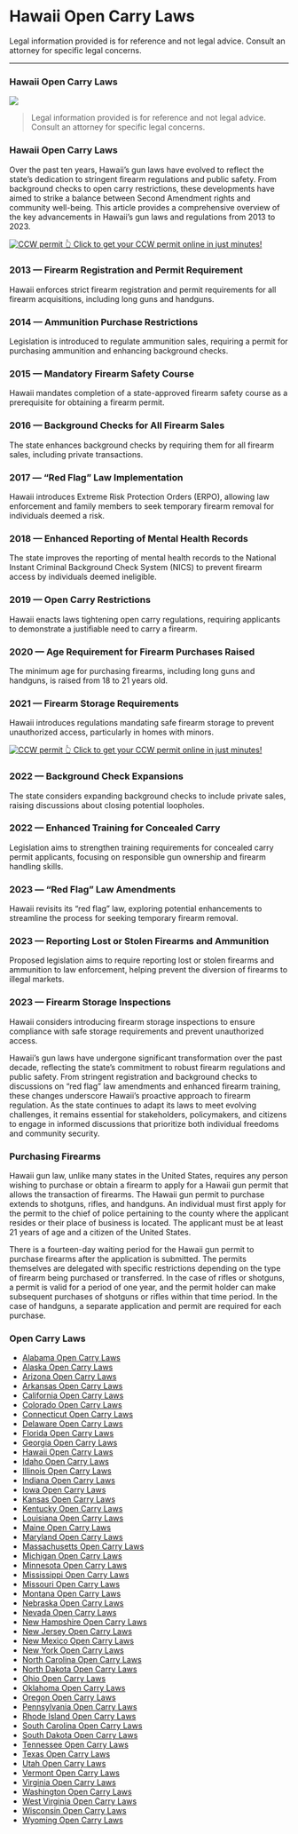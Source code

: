 # Hawaii Open Carry Laws

Legal information provided is for reference and not legal advice. Consult an attorney for specific legal concerns. 

* * *

### Hawaii Open Carry Laws

![](https://cdn-images-1.medium.com/max/800/1*P2BAweoDK6ZThAJNfuIlnw.png)

> Legal information provided is for reference and not legal advice. Consult an attorney for specific legal concerns.

### Hawaii Open Carry Laws

Over the past ten years, Hawaii’s gun laws have evolved to reflect the state’s dedication to stringent firearm regulations and public safety. From background checks to open carry restrictions, these developments have aimed to strike a balance between Second Amendment rights and community well-being. This article provides a comprehensive overview of the key advancements in Hawaii’s gun laws and regulations from 2013 to 2023.

<a href="https://serp.ly/ccw">
<div>
    <img src="https://cdn-images-1.medium.com/max/1200/1*aCmvRhaa5Xjz4zDZxHzAjg.png" alt="CCW permit">
    👆 Click to get your CCW permit online in just minutes!
</div>
</a>

### 2013 — Firearm Registration and Permit Requirement

Hawaii enforces strict firearm registration and permit requirements for all firearm acquisitions, including long guns and handguns.

### 2014 — Ammunition Purchase Restrictions

Legislation is introduced to regulate ammunition sales, requiring a permit for purchasing ammunition and enhancing background checks.

### 2015 — Mandatory Firearm Safety Course

Hawaii mandates completion of a state-approved firearm safety course as a prerequisite for obtaining a firearm permit.

### 2016 — Background Checks for All Firearm Sales

The state enhances background checks by requiring them for all firearm sales, including private transactions.

### 2017 — “Red Flag” Law Implementation

Hawaii introduces Extreme Risk Protection Orders (ERPO), allowing law enforcement and family members to seek temporary firearm removal for individuals deemed a risk.

### 2018 — Enhanced Reporting of Mental Health Records

The state improves the reporting of mental health records to the National Instant Criminal Background Check System (NICS) to prevent firearm access by individuals deemed ineligible.

### 2019 — Open Carry Restrictions

Hawaii enacts laws tightening open carry regulations, requiring applicants to demonstrate a justifiable need to carry a firearm.

### 2020 — Age Requirement for Firearm Purchases Raised

The minimum age for purchasing firearms, including long guns and handguns, is raised from 18 to 21 years old.

### 2021 — Firearm Storage Requirements

Hawaii introduces regulations mandating safe firearm storage to prevent unauthorized access, particularly in homes with minors.


<a href="https://serp.ly/ccw">
<div>
    <img src="https://cdn-images-1.medium.com/max/1200/1*TMCVgNoKp2NAtvLSAMkaJg.png" alt="CCW permit">
    👆 Click to get your CCW permit online in just minutes!
</div>
</a>


### 2022 — Background Check Expansions

The state considers expanding background checks to include private sales, raising discussions about closing potential loopholes.

### 2022 — Enhanced Training for Concealed Carry

Legislation aims to strengthen training requirements for concealed carry permit applicants, focusing on responsible gun ownership and firearm handling skills.

### 2023 — “Red Flag” Law Amendments

Hawaii revisits its “red flag” law, exploring potential enhancements to streamline the process for seeking temporary firearm removal.

### 2023 — Reporting Lost or Stolen Firearms and Ammunition

Proposed legislation aims to require reporting lost or stolen firearms and ammunition to law enforcement, helping prevent the diversion of firearms to illegal markets.

### 2023 — Firearm Storage Inspections

Hawaii considers introducing firearm storage inspections to ensure compliance with safe storage requirements and prevent unauthorized access.

Hawaii’s gun laws have undergone significant transformation over the past decade, reflecting the state’s commitment to robust firearm regulations and public safety. From stringent registration and background checks to discussions on “red flag” law amendments and enhanced firearm training, these changes underscore Hawaii’s proactive approach to firearm regulation. As the state continues to adapt its laws to meet evolving challenges, it remains essential for stakeholders, policymakers, and citizens to engage in informed discussions that prioritize both individual freedoms and community security.

### Purchasing Firearms

Hawaii gun law, unlike many states in the United States, requires any person wishing to purchase or obtain a firearm to apply for a Hawaii gun permit that allows the transaction of firearms. The Hawaii gun permit to purchase extends to shotguns, rifles, and handguns. An individual must first apply for the permit to the chief of police pertaining to the county where the applicant resides or their place of business is located. The applicant must be at least 21 years of age and a citizen of the United States.

There is a fourteen-day waiting period for the Hawaii gun permit to purchase firearms after the application is submitted. The permits themselves are delegated with specific restrictions depending on the type of firearm being purchased or transferred. In the case of rifles or shotguns, a permit is valid for a period of one year, and the permit holder can make subsequent purchases of shotguns or rifles within that time period. In the case of handguns, a separate application and permit are required for each purchase.



### Open Carry Laws

- [Alabama Open Carry Laws](https://github.com/universityofguns/laws/blob/main/open-carry-laws/Alabama-Open-Carry-Laws.md)
- [Alaska Open Carry Laws](https://github.com/universityofguns/laws/blob/main/open-carry-laws/Alaska-Open-Carry-Laws.md)
- [Arizona Open Carry Laws](https://github.com/universityofguns/laws/blob/main/open-carry-laws/Arizona-Open-Carry-Laws.md)
- [Arkansas Open Carry Laws](https://github.com/universityofguns/laws/blob/main/open-carry-laws/Arkansas-Open-Carry-Laws.md)
- [California Open Carry Laws](https://github.com/universityofguns/laws/blob/main/open-carry-laws/California-Open-Carry-Laws.md)
- [Colorado Open Carry Laws](https://github.com/universityofguns/laws/blob/main/open-carry-laws/Colorado-Open-Carry-Laws.md)
- [Connecticut Open Carry Laws](https://github.com/universityofguns/laws/blob/main/open-carry-laws/Connecticut-Open-Carry-Laws.md)
- [Delaware Open Carry Laws](https://github.com/universityofguns/laws/blob/main/open-carry-laws/Delaware-Open-Carry-Laws.md)
- [Florida Open Carry Laws](https://github.com/universityofguns/laws/blob/main/open-carry-laws/Florida-Open-Carry-Laws.md)
- [Georgia Open Carry Laws](https://github.com/universityofguns/laws/blob/main/open-carry-laws/Georgia-Open-Carry-Laws.md)
- [Hawaii Open Carry Laws](https://github.com/universityofguns/laws/blob/main/open-carry-laws/Hawaii-Open-Carry-Laws.md)
- [Idaho Open Carry Laws](https://github.com/universityofguns/laws/blob/main/open-carry-laws/Idaho-Open-Carry-Laws.md)
- [Illinois Open Carry Laws](https://github.com/universityofguns/laws/blob/main/open-carry-laws/Illinois-Open-Carry-Laws.md)
- [Indiana Open Carry Laws](https://github.com/universityofguns/laws/blob/main/open-carry-laws/Indiana-Open-Carry-Laws.md)
- [Iowa Open Carry Laws](https://github.com/universityofguns/laws/blob/main/open-carry-laws/Iowa-Open-Carry-Laws.md)
- [Kansas Open Carry Laws](https://github.com/universityofguns/laws/blob/main/open-carry-laws/Kansas-Open-Carry-Laws.md)
- [Kentucky Open Carry Laws](https://github.com/universityofguns/laws/blob/main/open-carry-laws/Kentucky-Open-Carry-Laws.md)
- [Louisiana Open Carry Laws](https://github.com/universityofguns/laws/blob/main/open-carry-laws/Louisiana-Open-Carry-Laws.md)
- [Maine Open Carry Laws](https://github.com/universityofguns/laws/blob/main/open-carry-laws/Maine-Open-Carry-Laws.md)
- [Maryland Open Carry Laws](https://github.com/universityofguns/laws/blob/main/open-carry-laws/Maryland-Open-Carry-Laws.md)
- [Massachusetts Open Carry Laws](https://github.com/universityofguns/laws/blob/main/open-carry-laws/Massachusetts-Open-Carry-Laws.md)
- [Michigan Open Carry Laws](https://github.com/universityofguns/laws/blob/main/open-carry-laws/Michigan-Open-Carry-Laws.md)
- [Minnesota Open Carry Laws](https://github.com/universityofguns/laws/blob/main/open-carry-laws/Minnesota-Open-Carry-Laws.md)
- [Mississippi Open Carry Laws](https://github.com/universityofguns/laws/blob/main/open-carry-laws/Mississippi-Open-Carry-Laws.md)
- [Missouri Open Carry Laws](https://github.com/universityofguns/laws/blob/main/open-carry-laws/Missouri-Open-Carry-Laws.md)
- [Montana Open Carry Laws](https://github.com/universityofguns/laws/blob/main/open-carry-laws/Montana-Open-Carry-Laws.md)
- [Nebraska Open Carry Laws](https://github.com/universityofguns/laws/blob/main/open-carry-laws/Nebraska-Open-Carry-Laws.md)
- [Nevada Open Carry Laws](https://github.com/universityofguns/laws/blob/main/open-carry-laws/Nevada-Open-Carry-Laws.md)
- [New Hampshire Open Carry Laws](https://github.com/universityofguns/laws/blob/main/open-carry-laws/New-Hampshire-Open-Carry-Laws.md)
- [New Jersey Open Carry Laws](https://github.com/universityofguns/laws/blob/main/open-carry-laws/New-Jersey-Open-Carry-Laws.md)
- [New Mexico Open Carry Laws](https://github.com/universityofguns/laws/blob/main/open-carry-laws/New-Mexico-Open-Carry-Laws.md)
- [New York Open Carry Laws](https://github.com/universityofguns/laws/blob/main/open-carry-laws/New-York-Open-Carry-Laws.md)
- [North Carolina Open Carry Laws](https://github.com/universityofguns/laws/blob/main/open-carry-laws/North-Carolina-Open-Carry-Laws.md)
- [North Dakota Open Carry Laws](https://github.com/universityofguns/laws/blob/main/open-carry-laws/North-Dakota-Open-Carry-Laws.md)
- [Ohio Open Carry Laws](https://github.com/universityofguns/laws/blob/main/open-carry-laws/Ohio-Open-Carry-Laws.md)
- [Oklahoma Open Carry Laws](https://github.com/universityofguns/laws/blob/main/open-carry-laws/Oklahoma-Open-Carry-Laws.md)
- [Oregon Open Carry Laws](https://github.com/universityofguns/laws/blob/main/open-carry-laws/Oregon-Open-Carry-Laws.md)
- [Pennsylvania Open Carry Laws](https://github.com/universityofguns/laws/blob/main/open-carry-laws/Pennsylvania-Open-Carry-Laws.md)
- [Rhode Island Open Carry Laws](https://github.com/universityofguns/laws/blob/main/open-carry-laws/Rhode-Island-Open-Carry-Laws.md)
- [South Carolina Open Carry Laws](https://github.com/universityofguns/laws/blob/main/open-carry-laws/South-Carolina-Open-Carry-Laws.md)
- [South Dakota Open Carry Laws](https://github.com/universityofguns/laws/blob/main/open-carry-laws/South-Dakota-Open-Carry-Laws.md)
- [Tennessee Open Carry Laws](https://github.com/universityofguns/laws/blob/main/open-carry-laws/Tennessee-Open-Carry-Laws.md)
- [Texas Open Carry Laws](https://github.com/universityofguns/laws/blob/main/open-carry-laws/Texas-Open-Carry-Laws.md)
- [Utah Open Carry Laws](https://github.com/universityofguns/laws/blob/main/open-carry-laws/Utah-Open-Carry-Laws.md)
- [Vermont Open Carry Laws](https://github.com/universityofguns/laws/blob/main/open-carry-laws/Vermont-Open-Carry-Laws.md)
- [Virginia Open Carry Laws](https://github.com/universityofguns/laws/blob/main/open-carry-laws/Virginia-Open-Carry-Laws.md)
- [Washington Open Carry Laws](https://github.com/universityofguns/laws/blob/main/open-carry-laws/Washington-Open-Carry-Laws.md)
- [West Virginia Open Carry Laws](https://github.com/universityofguns/laws/blob/main/open-carry-laws/West-Virginia-Open-Carry-Laws.md)
- [Wisconsin Open Carry Laws](https://github.com/universityofguns/laws/blob/main/open-carry-laws/Wisconsin-Open-Carry-Laws.md)
- [Wyoming Open Carry Laws](https://github.com/universityofguns/laws/blob/main/open-carry-laws/Wyoming-Open-Carry-Laws.md)
